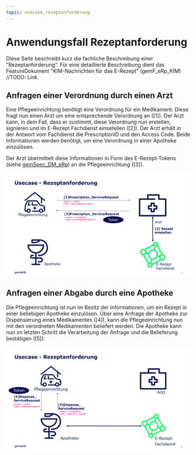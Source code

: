 ```yaml
---
topic: usecase_rezeptanforderung
---
```


# Anwendungsfall Rezeptanforderung
Diese Seite beschreibt kurz die fachliche Beschreibung einer "Rezeptanforderung". Für eine detaillierte Beschreibung dient das FeatureDokument "KIM-Nachrichten für das E-Rezept" (gemF_eRp_KIM) //TODO: Link.

## Anfragen einer Verordnung durch einen Arzt
Eine Pflegeeinrichtung benötigt eine Verordnung für ein Medikament. Diese fragt nun einen Arzt um eine entsprechende Verordnung an ([1]). Der Arzt kann, in dem Fall, dass er zustimmt, diese Verordnung nun erstellen, signieren und im E-Rezept Fachdienst einsetellen ([2]). Der Arzt erhält in der Antwort vom Fachdienst die PrescriptionID und den Access Code. Beide Informationen werden benötigt, um eine Verordnung in einer Apotheke einzulösen. 

Der Arzt übermittelt diese Informationen in Form des E-Rezept-Tokens (siehe [gemSpec_DM_eRp](https://fachportal.gematik.de/dokumentensuche?tx_gemcharacteristics_productlist%5BformIdentifier%5D=form-2849&tx_gemcharacteristics_productlist%5Btype%5D=ProdT&tx_gemcharacteristics_productlist%5Bproducttype%5D=107&tx_gemcharacteristics_productlist%5Bproducttypeversion%5D=75#c2849)) an die Pflegeeinrichtung ([3]).

![](../resources/UC1_1.png)

## Anfragen einer Abgabe durch eine Apotheke

Die Pflegeeinrichtung ist nun im Besitz der Informationen, um ein Rezept in einer beliebigen Apotheke einzulösen. Über eine Anfrage der Apotheke zur Dispensierung eines Medikamentes ([4]), kann die Pflegeeinrichtung nun mit den verordneten Medikamenten beliefert werden.
Die Apotheke kann nun im letzten Schritt die Verarbeitung der Anfrage und die Belieferung bestätigen ([5]).

![](../resources/UC1_2.png)